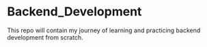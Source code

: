 # Backend_Development
This repo will contain my journey of learning and practicing backend development from scratch.
